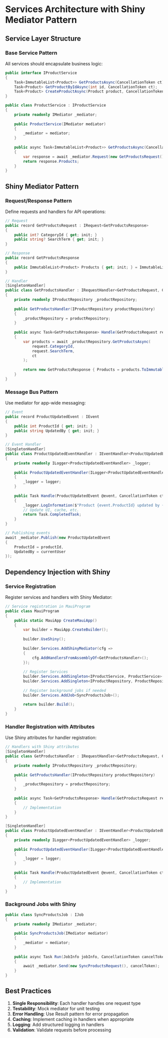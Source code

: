 # Services Architecture with Shiny Mediator Pattern

## Service Layer Structure

### Base Service Pattern
All services should encapsulate business logic:

```csharp
public interface IProductService
{
    Task<ImmutableList<Product>> GetProductsAsync(CancellationToken ct);
    Task<Product> GetProductByIdAsync(int id, CancellationToken ct);
    Task<Product> CreateProductAsync(Product product, CancellationToken ct);
}

public class ProductService : IProductService
{
    private readonly IMediator _mediator;
    
    public ProductService(IMediator mediator)
    {
        _mediator = mediator;
    }
    
    public async Task<ImmutableList<Product>> GetProductsAsync(CancellationToken ct)
    {
        var response = await _mediator.Request(new GetProductsRequest(), ct);
        return response.Products;
    }
}
```

## Shiny Mediator Pattern

### Request/Response Pattern
Define requests and handlers for API operations:

```csharp
// Request
public record GetProductsRequest : IRequest<GetProductsResponse>
{
    public int? CategoryId { get; init; }
    public string? SearchTerm { get; init; }
}

// Response
public record GetProductsResponse
{
    public ImmutableList<Product> Products { get; init; } = ImmutableList<Product>.Empty;
}

// Handler
[SingletonHandler]
public class GetProductsHandler : IRequestHandler<GetProductsRequest, GetProductsResponse>
{
    private readonly IProductRepository _productRepository;
    
    public GetProductsHandler(IProductRepository productRepository)
    {
        _productRepository = productRepository;
    }
    
    public async Task<GetProductsResponse> Handle(GetProductsRequest request, CancellationToken ct)
    {
        var products = await _productRepository.GetProductsAsync(
            request.CategoryId, 
            request.SearchTerm, 
            ct
        );
        
        return new GetProductsResponse { Products = products.ToImmutableList() };
    }
}
```

### Message Bus Pattern
Use mediator for app-wide messaging:

```csharp
// Event
public record ProductUpdatedEvent : IEvent
{
    public int ProductId { get; init; }
    public string UpdatedBy { get; init; }
}

// Event Handler
[SingletonHandler]
public class ProductUpdatedEventHandler : IEventHandler<ProductUpdatedEvent>
{
    private readonly ILogger<ProductUpdatedEventHandler> _logger;
    
    public ProductUpdatedEventHandler(ILogger<ProductUpdatedEventHandler> logger)
    {
        _logger = logger;
    }
    
    public Task Handle(ProductUpdatedEvent @event, CancellationToken ct)
    {
        _logger.LogInformation($"Product {event.ProductId} updated by {event.UpdatedBy}");
        // Update UI, cache, etc.
        return Task.CompletedTask;
    }
}

// Publishing events
await _mediator.Publish(new ProductUpdatedEvent 
{ 
    ProductId = productId,
    UpdatedBy = currentUser 
});
```

## Dependency Injection with Shiny

### Service Registration
Register services and handlers with Shiny Mediator:

```csharp
// Service registration in MauiProgram
public class MauiProgram
{
    public static MauiApp CreateMauiApp()
    {
        var builder = MauiApp.CreateBuilder();
        
        builder.UseShiny();
        
        builder.Services.AddShinyMediator(cfg => 
        {
            cfg.AddHandlersFromAssemblyOf<GetProductsHandler>();
        });
        
        // Register Services
        builder.Services.AddSingleton<IProductService, ProductService>();
        builder.Services.AddSingleton<IProductRepository, ProductRepository>();
        
        // Register background jobs if needed
        builder.Services.AddJob<SyncProductsJob>();
        
        return builder.Build();
    }
}
```

### Handler Registration with Attributes
Use Shiny attributes for handler registration:

```csharp
// Handlers with Shiny attributes
[SingletonHandler]
public class GetProductsHandler : IRequestHandler<GetProductsRequest, GetProductsResponse>
{
    private readonly IProductRepository _productRepository;
    
    public GetProductsHandler(IProductRepository productRepository)
    {
        _productRepository = productRepository;
    }
    
    public async Task<GetProductsResponse> Handle(GetProductsRequest request, CancellationToken ct)
    {
        // Implementation
    }
}

[SingletonHandler]
public class ProductUpdatedEventHandler : IEventHandler<ProductUpdatedEvent>
{
    private readonly ILogger<ProductUpdatedEventHandler> _logger;
    
    public ProductUpdatedEventHandler(ILogger<ProductUpdatedEventHandler> logger)
    {
        _logger = logger;
    }
    
    public Task Handle(ProductUpdatedEvent @event, CancellationToken ct)
    {
        // Implementation
    }
}
```

### Background Jobs with Shiny
```csharp
public class SyncProductsJob : IJob
{
    private readonly IMediator _mediator;
    
    public SyncProductsJob(IMediator mediator)
    {
        _mediator = mediator;
    }
    
    public async Task Run(JobInfo jobInfo, CancellationToken cancelToken)
    {
        await _mediator.Send(new SyncProductsRequest(), cancelToken);
    }
}
```

## Best Practices

1. **Single Responsibility**: Each handler handles one request type
2. **Testability**: Mock mediator for unit testing
3. **Error Handling**: Use Result<T> pattern for error propagation
4. **Caching**: Implement caching in handlers when appropriate
5. **Logging**: Add structured logging in handlers
6. **Validation**: Validate requests before processing